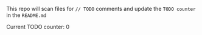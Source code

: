 This repo will scan files for `// TODO` comments and update the `TODO counter` in the `README.md`

Current TODO counter: 0
